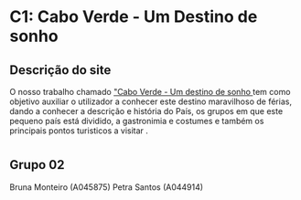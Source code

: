 # C1: Cabo Verde - Um Destino de sonho

## Descrição do site

O nosso trabalho chamado <a href= "https://tiwm23tig02.netlify.app/">"Cabo Verde - Um destino de sonho </a> tem como objetivo auxiliar o utilizador a conhecer este destino maravilhoso de férias, dando a conhecer a descrição e história do País, os grupos em que este pequeno país está dividido, a gastronimia e costumes e também os principais pontos turisticos a visitar .


#

## Grupo 02
Bruna Monteiro (A045875)
Petra Santos (A044914)
